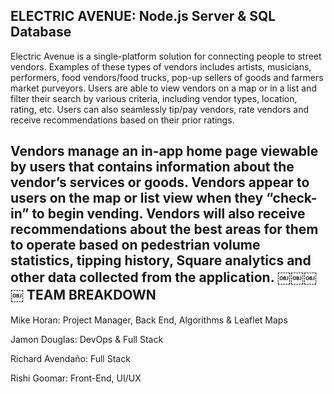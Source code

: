 ELECTRIC AVENUE: Node.js Server & SQL Database
--------------
Electric Avenue is a single-platform solution for connecting people to street vendors. Examples of these types of vendors includes artists, musicians, performers, food vendors/food trucks, pop-up sellers of goods and farmers market purveyors.
Users are able to view vendors on a map or in a list and filter their search by various criteria, including vendor types, location, rating, etc. Users can also seamlessly tip/pay vendors, rate vendors and receive recommendations based on their prior ratings.

Vendors manage an in-app home page viewable by users that contains information about the vendor’s services or goods. Vendors appear to users on the map or list view when they “check-in” to begin vending. Vendors will also receive recommendations about the best areas for them to operate based on pedestrian volume statistics, tipping history, Square analytics and other data collected from the application.
￼￼￼￼
TEAM BREAKDOWN
--------------
Mike Horan: Project Manager, Back End, Algorithms & Leaflet Maps

Jamon Douglas:  DevOps & Full Stack

Richard Avendaño: Full Stack

Rishi Goomar: Front-End, UI/UX
